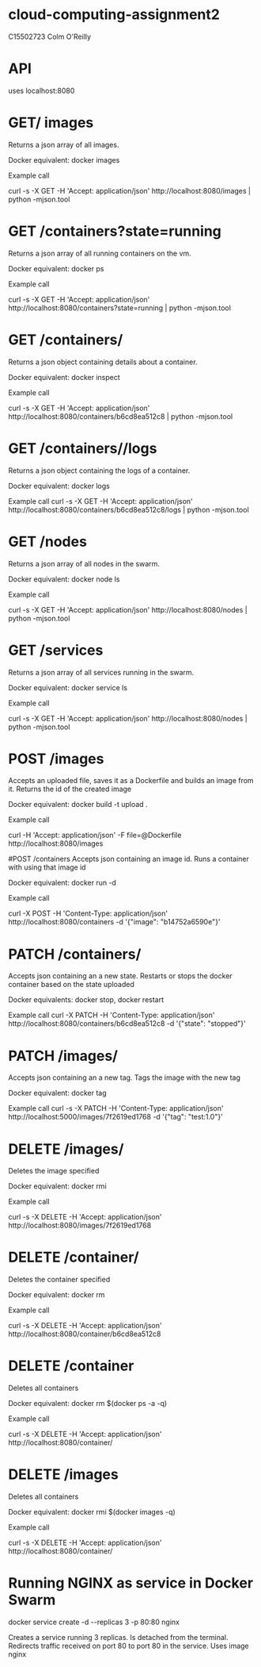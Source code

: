 # cloud-computing-assignment2

C15502723
Colm O'Reilly

# API
uses localhost:8080

# GET/ images
Returns a json array of all images.

Docker equivalent: docker images

Example call

curl -s -X GET -H 'Accept: application/json' http://localhost:8080/images | python -mjson.tool

# GET /containers?state=running
Returns a json array of all running containers on the vm.

Docker equivalent: docker ps

Example call

curl -s -X GET -H 'Accept: application/json' http://localhost:8080/containers?state=running | python -mjson.tool

# GET /containers/<id>
Returns a json object containing details about a container.

Docker equivalent: docker inspect <id>

Example call

curl -s -X GET -H 'Accept: application/json' http://localhost:8080/containers/b6cd8ea512c8  | python -mjson.tool

# GET /containers/<id>/logs
Returns a json object containing the logs of a container.

Docker equivalent: docker logs <id>

Example call
curl -s -X GET -H 'Accept: application/json' http://localhost:8080/containers/b6cd8ea512c8/logs  | python -mjson.tool

# GET /nodes
Returns a json array of all nodes in the swarm.

Docker equivalent: docker node ls

Example call

curl -s -X GET -H 'Accept: application/json' http://localhost:8080/nodes | python -mjson.tool

# GET /services
Returns a json array of all services running in the swarm.

Docker equivalent: docker service ls

Example call

curl -s -X GET -H 'Accept: application/json' http://localhost:8080/nodes | python -mjson.tool

# POST /images
Accepts an uploaded file, saves it as a Dockerfile and builds an image from it. Returns the id of the created image

Docker equivalent: docker build -t upload .

Example call

curl -H 'Accept: application/json' -F file=@Dockerfile http://localhost:8080/images

#POST /containers
Accepts json containing an image id. Runs a container with using that image id

Docker equivalent: docker run -d <imageid>

Example call

curl -X POST -H 'Content-Type: application/json' http://localhost:8080/containers -d '{"image": "b14752a6590e"}'

# PATCH /containers/<id>
Accepts json containing an a new state. Restarts or stops the docker container based on the state uploaded

Docker equivalents: docker stop, docker restart

Example call
curl -X PATCH -H 'Content-Type: application/json' http://localhost:8080/containers/b6cd8ea512c8 -d '{"state": "stopped"}'

# PATCH /images/<id>
Accepts json containing an a new tag. Tags the image with the new tag

Docker equivalent: docker tag <id>

Example call
curl -s -X PATCH -H 'Content-Type: application/json' http://localhost:5000/images/7f2619ed1768 -d '{"tag": "test:1.0"}'

# DELETE /images/<id>
Deletes the image specified

Docker equivalent: docker rmi <id>

Example call

 curl -s -X DELETE -H 'Accept: application/json' http://localhost:8080/images/7f2619ed1768
 
 # DELETE /container/<id>
Deletes the container specified

Docker equivalent: docker rm <id>

Example call

 curl -s -X DELETE -H 'Accept: application/json' http://localhost:8080/container/b6cd8ea512c8 
 
 # DELETE /container
Deletes all containers

Docker equivalent: docker rm $(docker ps -a -q)

Example call

 curl -s -X DELETE -H 'Accept: application/json' http://localhost:8080/container/
 
 # DELETE /images
Deletes all containers

Docker equivalent: docker rmi $(docker images -q)

Example call

 curl -s -X DELETE -H 'Accept: application/json' http://localhost:8080/container/
 
 
 # Running NGINX as service in Docker Swarm
 
 docker service create -d --replicas 3 -p 80:80 nginx
 
Creates a service running 3 replicas. Is detached from the terminal. Redirects traffic received on port 80 to port 80 in the service. Uses image nginx
